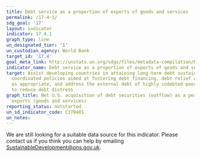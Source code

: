 ```yaml
---
title: Debt service as a proportion of exports of goods and services
permalink: /17-4-1/
sdg_goal: '17'
layout: indicator
indicator: 17.4.1
graph_type: line
un_designated_tier: '1'
un_custodian_agency: World Bank
target_id: '17.4'
goal_meta_link: http://unstats.un.org/sdgs/files/metadata-compilation/Metadata-Goal-17.pdf
indicator_name: Debt service as a proportion of exports of goods and services
target: Assist developing countries in attaining long-term debt sustainability through
  coordinated policies aimed at fostering debt financing, debt relief and debt restructuring,
  as appropriate, and address the external debt of highly indebted poor countries
  to reduce debt distress
graph_title: Net U.S. acquisition of debt securities (outflow) as a percentage of
  exports (goods and services)
reporting_status: notstarted
un_sd_indicator_code: C170401
un_notes:
---
```


We are still looking for a suitable data source for this indicator. Please contact us if you think you can help by emailing <a href="mailto:SustainableDevelopment@ons.gov.uk">SustainableDevelopment@ons.gov.uk</a>.


